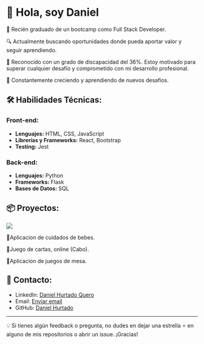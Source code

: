 # 👋 Hola, soy Daniel 

🚀 Recién graduado de un bootcamp como Full Stack Developer.

🔍 Actualmente buscando oportunidades donde pueda aportar valor y seguir aprendiendo.

🌟 Reconocido con un grado de discapacidad del 36%. Estoy motivado para superar cualquier desafío y comprometido con mi desarrollo profesional.

🌱 Constantemente creciendo y aprendiendo de nuevos desafíos.

## 🛠️ Habilidades Técnicas:

### Front-end:
- **Lenguajes:** HTML, CSS, JavaScript
- **Librerías y Frameworks:** React, Bootstrap
- **Testing:** Jest

### Back-end:
- **Lenguajes:** Python
- **Frameworks:** Flask
- **Bases de Datos:** SQL

## 📦 Proyectos:
<img src="https://img.shields.io/badge/STATUS-EN%20DESAROLLO-green">

:construction:Aplicacion de cuidados de bebes. 

:construction:Juego de cartas, online (Cabo). 

:construction:Aplicacion de juegos de mesa. 

## 🤝 Contacto:

- LinkedIn: [Daniel Hurtado Quero](https://www.linkedin.com/in/dhurtadoq/)
- Email: [Enviar email](mailto:danielh.fsdev@gmail.com)
- GitHub: [Daniel Hurtado](https://github.com/OconnelDan) 

---

💡 Si tienes algún feedback o pregunta, no dudes en dejar una estrella ⭐ en alguno de mis repositorios o abrir un issue. ¡Gracias!
